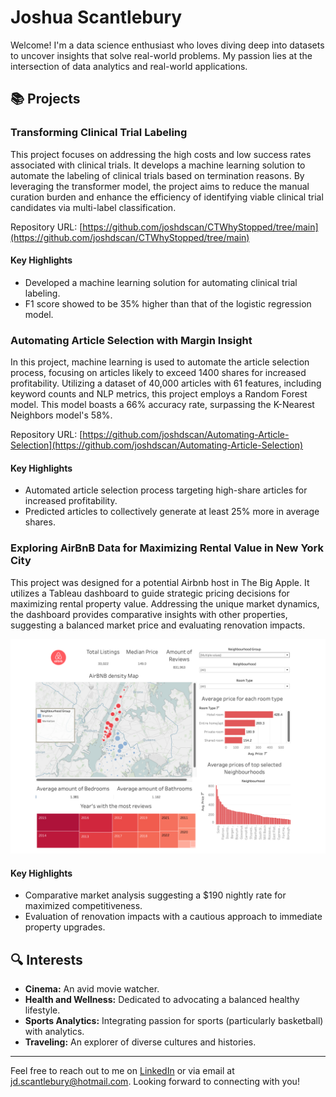 # Joshua Scantlebury

Welcome! I'm a data science enthusiast who loves diving deep into datasets to uncover insights that solve real-world problems. My passion lies at the intersection of data analytics and real-world applications.

## 📚 Projects

### Transforming Clinical Trial Labeling

This project focuses on addressing the high costs and low success rates associated with clinical trials. It develops a machine learning solution to automate the labeling of clinical trials based on termination reasons. By leveraging the transformer model, the project aims to reduce the manual curation burden and enhance the efficiency of identifying viable clinical trial candidates via multi-label classification.

Repository URL: [https://github.com/joshdscan/CTWhyStopped/tree/main](https://github.com/joshdscan/CTWhyStopped/tree/main)

#### Key Highlights
- Developed a machine learning solution for automating clinical trial labeling.
- F1 score showed to be 35% higher than that of the logistic regression model.

### Automating Article Selection with Margin Insight

In this project, machine learning is used to automate the article selection process, focusing on articles likely to exceed 1400 shares for increased profitability. Utilizing a dataset of 40,000 articles with 61 features, including keyword counts and NLP metrics, this project employs a Random Forest model. This model boasts a 66% accuracy rate, surpassing the K-Nearest Neighbors model's 58%.

Repository URL: [https://github.com/joshdscan/Automating-Article-Selection](https://github.com/joshdscan/Automating-Article-Selection)

#### Key Highlights
- Automated article selection process targeting high-share articles for increased profitability.
- Predicted articles to collectively generate at least 25% more in average shares.

### Exploring AirBnB Data for Maximizing Rental Value in New York City

This project was designed for a potential Airbnb host in The Big Apple. It utilizes a Tableau dashboard to guide strategic pricing decisions for maximizing rental property value. Addressing the unique market dynamics, the dashboard provides comparative insights with other properties, suggesting a balanced market price and evaluating renovation impacts.

![AirBnB Dashboard](AirBnB%20Dashboard.png)

#### Key Highlights
- Comparative market analysis suggesting a $190 nightly rate for maximized competitiveness.
- Evaluation of renovation impacts with a cautious approach to immediate property upgrades.






## 🔍 Interests

- **Cinema:** An avid movie watcher.
- **Health and Wellness:** Dedicated to advocating a balanced healthy lifestyle.
- **Sports Analytics:** Integrating passion for sports (particularly basketball) with analytics.
- **Traveling:**  An explorer of diverse cultures and histories.
---

Feel free to reach out to me on [LinkedIn](https://www.linkedin.com/in/joshuadscantlebury) or via email at jd.scantlebury@hotmail.com. Looking forward to connecting with you!
